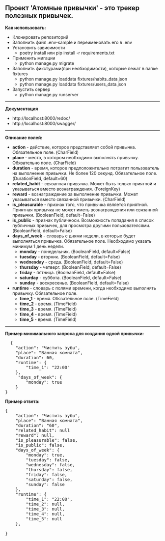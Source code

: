   Проект 'Атомные привычки' - это трекер полезных привычек.
  ---
  
**Как использовать:**
+ Клонировать репозиторий
+ Заполнить файл .env-sample и переименовать его в .env
+ Установить зависимости
  + poetry install или pip install -r requirements.txt
+ Применить мигации 
  + python manage.py migrate
+ Заполнить фикстурами(при необходимости), которые лежат в папке fixtures
  + python manage.py loaddata fixtures/habits_data.json
  + python manage.py loaddata fixtures/users_data.json
+ Запустить сервер
  + python manage.py runserver
---
**Документация**
+ http://localhost:8000/redoc/
+ http://localhost:8000/swagger/
---
**Описание полей:**
+ **action** - действие, которое представляет собой привычка. Обязательное поле. (CharField)
+ **place** - место, в котором необходимо выполнять привычку. Обязательно поле. (CharField)
+ **duration** - время, которое предположительно потратит пользователь на выполнение привычки. Не более 120 секунд. Обязательное поле. (DurationField, default=60)
+ **related_habit** - связанная привычка. Может быть только приятной и указываться вместо вознаграждения. (ForeignKey)
+ **reward** - вознаграждение за выполнение привычки. Может указываться вместо связанной привычки. (CharField)
+ **is_pleasurable** - признак того, что привычка является приятной. Приятная привычка не может иметь вознаграждения или связанной привычки. (BooleanField, default=False)
+ **is_public** - признак публичноси. Возможность попадания в список публичных привычек, для просмотра другими пользователсями. (BooleanField, default=False)
+ **days_of_week** - словарь с днями недели, в которые будет выполняться привычка. Обязательное поле. Необходимо указать минимум 1 день недели.
  + **monday** - понедельник. (BooleanField, default=False)
  + **tuesday** - вторник. (BooleanField, default=False)
  + **wednesday** - среда. (BooleanField, default=False)
  + **thursday** - четверг. (BooleanField, default=False)
  + **friday** - пятница. (BooleanField, default=False)
  + **saturday** - суббота. (BooleanField, default=False)
  + **sunday** - воскресенье. (BooleanField, default=False)
+ **runtime** - словарь с полями времени, когда необходимо выполнять привычку. Обязательное поле.
  + **time_1** - время. Обязательное поле. (TimeField)
  + **time_2** - время. (TimeField)
  + **time_3** - время. (TimeField)
  + **time_4** - время. (TimeField)
  + **time_5** - время. (TimeField)
  
---
**Пример минимального запроса для создания одной привычки:**
<pre>
  {
    "action": "Чистить зубы",
    "place": "Ванная комната",
    "duration": 60,
    "runtime": {
        "time_1": "22:00"
    },
     "days_of_week": {
        "monday": true
    }
}
</pre>

**Пример ответа:**
<pre>
{
    "action": "Чистить зубы",
    "place": "Ванная комната",
    "duration": "60",
    "related_habit": null
    "reward": null,
    "is_pleasurable": false,
    "is_public": false,
    "days_of_week": {
        "monday": true,
        "tuesday": false,
        "wednesday": false,
        "thursday": false,
        "friday": false,
        "saturday": false,
        "sunday": false
    },
    "runtime": {
        "time_1": "22:00",
        "time_2": null,
        "time_3": null,
        "time_4": null,
        "time_5": null
    },

}
</pre>
